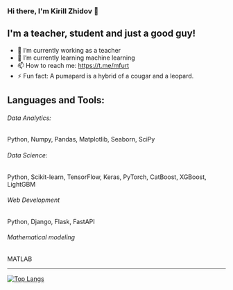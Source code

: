 ### Hi there, I'm Kirill Zhidov 👋


## I'm a teacher, student and just a good guy!
- 🔭 I’m currently working as a teacher
- 🌱 I’m currently learning machine learning
- 📫 How to reach me: https://t.me/mfurt
- ⚡ Fun fact: A pumapard is a hybrid of a cougar and a leopard.

## Languages and Tools:
###### Data Analytics: 
Python, Numpy, Pandas, Matplotlib, Seaborn, SciPy

###### Data Science: 
Python, Scikit-learn, TensorFlow, Keras, PyTorch, CatBoost, XGBoost, LightGBM

###### Web Development
Python, Django, Flask, FastAPI

###### Mathematical modeling
MATLAB

---
[![Top Langs](https://github-readme-stats.vercel.app/api/top-langs/?username=mfurt&layout=compact)](https://github.com/mfurt/github-readme-stats)
